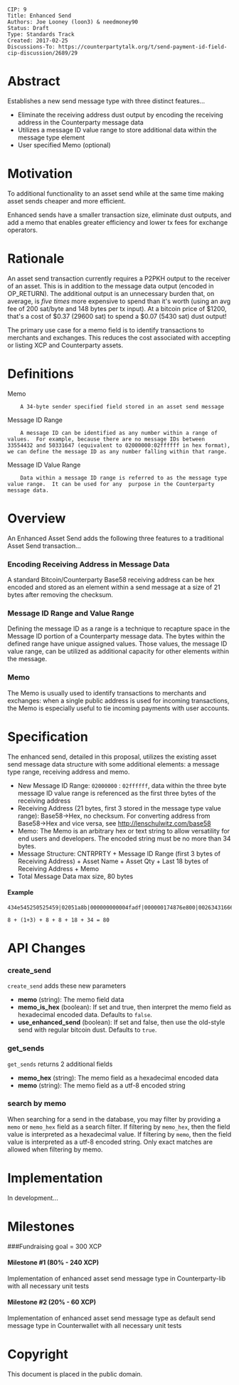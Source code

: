     CIP: 9
    Title: Enhanced Send
    Authors: Joe Looney (loon3) & needmoney90
    Status: Draft
    Type: Standards Track
    Created: 2017-02-25
    Discussions-To: https://counterpartytalk.org/t/send-payment-id-field-cip-discussion/2689/29


# Abstract

Establishes a new send message type with three distinct features...  

* Eliminate the receiving address dust output by encoding the receiving address in the Counterparty message data
* Utilizes a message ID value range to store additional data within the message type element
* User specified Memo (optional)


# Motivation

To additional functionality to an asset send while at the same time making asset sends cheaper and more efficient.

Enhanced sends have a smaller transaction size, eliminate dust outputs, and add a memo that enables greater efficiency and lower tx fees for exchange operators.


# Rationale

An asset send transaction currently requires a P2PKH output to the receiver of an asset.  This is in addition to the message data output (encoded in OP_RETURN).  The additional output is an unnecessary burden that, on average, is *five times* more expensive to spend than it's worth (using an avg fee of 200 sat/byte and 148 bytes per tx input).  At a bitcoin price of $1200, that's a cost of $0.37 (29600 sat) to spend a $0.07 (5430 sat) dust output!

The primary use case for a memo field is to identify transactions to merchants and exchanges.  This reduces the cost associated with accepting or listing XCP and Counterparty assets.


# Definitions

Memo

        A 34-byte sender specified field stored in an asset send message
        
Message ID Range

        A message ID can be identified as any number within a range of values.  For example, because there are no message IDs between 33554432 and 50331647 (equivalent to 02000000:02ffffff in hex format), we can define the message ID as any number falling within that range.  
        
Message ID Value Range

        Data within a message ID range is referred to as the message type value range.  It can be used for any  purpose in the Counterparty message data.
        

# Overview

An Enhanced Asset Send adds the following three features to a traditional Asset Send transaction...


### Encoding Receiving Address in Message Data

A standard Bitcoin/Counterparty Base58 receiving address can be hex encoded and stored as an element within a send message at a size of 21 bytes after removing the checksum. 

### Message ID Range and Value Range

Defining the message ID as a range is a technique to recapture space in the Message ID portion of a Counterparty message data.  The bytes within the defined range have unique assigned values.  Those values, the message ID value range, can be utilized as additional capacity for other elements within the message. 

### Memo 

The Memo is usually used to identify transactions to merchants and exchanges: when a single public address is used for incoming transactions, the Memo is especially useful to tie incoming payments with user accounts. 


# Specification

The enhanced send, detailed in this proposal, utilizes the existing asset send message data structure with some additional elements: a message type range, receiving address and memo.  

*   New Message ID Range: ````02000000```` : ````02ffffff````, data within the three byte message ID value range is referenced as the first three bytes of the receiving address
*   Receiving Address (21 bytes, first 3 stored in the message type value range): Base58->Hex, no checksum. For converting address from Base58->Hex and vice versa, see http://lenschulwitz.com/base58
*   Memo: The Memo is an arbitrary hex or text string to allow versatility for end users and developers.  The encoded string must be no more than 34 bytes.
*   Message Structure: CNTRPRTY + Message ID Range (first 3 bytes of Receiving Address) + Asset Name + Asset Qty + Last 18 bytes of Receiving Address + Memo
*   Total Message Data max size, 80 bytes


#### Example
```
434e545250525459|02051a8b|000000000004fadf|000000174876e800|0026343166625c7475f01e48b5ede8c0252e|ffffffffffffffffffffffffffffffffffffffffffffffffffffffffffffffffffff

8 + (1+3) + 8 + 8 + 18 + 34 = 80
```


# API Changes

### create_send

`create_send` adds these new parameters

* **memo** (string): The memo field data
* **memo_is_hex** (boolean): If set and true, then interpret the memo field as hexadecimal encoded data.  Defaults to `false`.
* **use_enhanced_send** (boolean): If set and false, then use the old-style send with regular bitcoin dust.  Defaults to `true`.

### get_sends

`get_sends` returns 2 additional fields

* **memo_hex** (string): The memo field as a hexadecimal encoded data
* **memo** (string): The memo field as a utf-8 encoded string

### search by memo

When searching for a send in the database, you may filter by providing a `memo` or `memo_hex` field as a search filter.  If filtering by `memo_hex`, then the field value is interpreted as a hexadecimal value.  If filtering by `memo`, then the field value is interpreted as a utf-8 encoded string.  Only exact matches are allowed when filtering by memo.


# Implementation

In development...

# Milestones

###Fundraising goal = 300 XCP

#### Milestone #1 (80% - 240 XCP) 
Implementation of enhanced asset send message type in Counterparty-lib with all necessary unit tests

#### Milestone #2 (20% - 60 XCP) 
Implementation of enhanced asset send message type as default send message type in Counterwallet with all necessary unit tests


# Copyright

This document is placed in the public domain.
